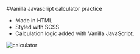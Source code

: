 #Vanilla Javascript calculator practice
* Made in HTML 
* Styled with SCSS 
* Calculation logic added with Vanilla JavaScript.

![calculator](https://user-images.githubusercontent.com/89336239/179907126-31eba2d9-0ffc-4ec8-8b65-31fd40d1626c.jpg)
